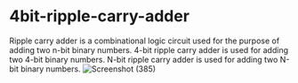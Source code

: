 # 4bit-ripple-carry-adder
Ripple carry adder is a combinational logic circuit used for the purpose of adding two n-bit binary numbers. 4-bit ripple carry adder is used for adding two 4-bit binary numbers. N-bit ripple carry adder is used for adding two N-bit binary numbers.
![Screenshot (385)](https://github.com/Sharathsv08/4bit-ripple-carry-adder/assets/123817826/2f70b1e0-8006-4ac0-a853-4da6e9516995)
